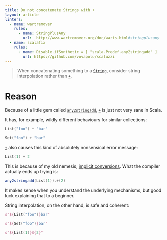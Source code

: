 ```yaml
---
title: Do not concatenate Strings with +
layout: article
linters:
  - name: wartremover
    rules:
      - name: StringPlusAny
        url:  http://www.wartremover.org/doc/warts.html#stringplusany
  - name: scalafix
    rules:
      - name: Disable.ifSynthetic = [ "scala.Predef.any2stringadd" ]
        url: https://github.com/vovapolu/scaluzzi
---
```


> When concatenating something to a [`String`], consider string interpolation rather than [`+`].

# Reason

Because of a little gem called [`any2stringadd`], [`+`] is just not very sane in Scala.

It has, for example, wildly different behaviours for similar collections:

```scala mdoc
List("foo") + "bar"

Set("foo") + "bar"
```

[`+`] also causes this kind of absolutely nonsensical error message:

```scala mdoc:fail
List(1) + 2
```

This is because of my old nemesis, [implicit conversions](../unsafe/implicit_conversions.html). What the compiler actually ends up trying is:

```scala mdoc:fail:silent
any2stringadd(List(1)).+(2)
```

It makes sense when you understand the underlying mechanisms, but good luck explaining that to a beginner.

String interpolation, on the other hand, is safe and coherent:

```scala mdoc
s"${List("foo")}bar"

s"${Set("foo")}bar"

s"${List(1)}${2}"
```

[`+`]:https://www.scala-lang.org/api/2.12.8/scala/Any.html#+(other:String):String
[`String`]:https://docs.oracle.com/javase/8/docs/api/java/lang/String.html
[`any2stringadd`]:https://www.scala-lang.org/api/2.12.8/scala/Predef$.html#any2stringadd[A]extendsAnyVal
